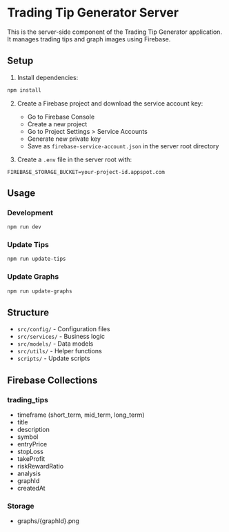 # Trading Tip Generator Server

This is the server-side component of the Trading Tip Generator application. It manages trading tips and graph images using Firebase.

## Setup

1. Install dependencies:
```bash
npm install
```

2. Create a Firebase project and download the service account key:
   - Go to Firebase Console
   - Create a new project
   - Go to Project Settings > Service Accounts
   - Generate new private key
   - Save as `firebase-service-account.json` in the server root directory

3. Create a `.env` file in the server root with:
```
FIREBASE_STORAGE_BUCKET=your-project-id.appspot.com
```

## Usage

### Development
```bash
npm run dev
```

### Update Tips
```bash
npm run update-tips
```

### Update Graphs
```bash
npm run update-graphs
```

## Structure

- `src/config/` - Configuration files
- `src/services/` - Business logic
- `src/models/` - Data models
- `src/utils/` - Helper functions
- `scripts/` - Update scripts

## Firebase Collections

### trading_tips
- timeframe (short_term, mid_term, long_term)
- title
- description
- symbol
- entryPrice
- stopLoss
- takeProfit
- riskRewardRatio
- analysis
- graphId
- createdAt

### Storage
- graphs/{graphId}.png 